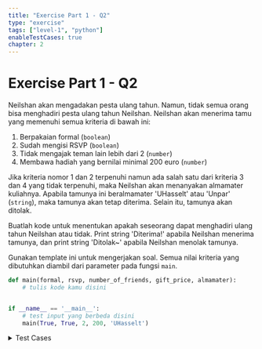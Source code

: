 ```yaml
---
title: "Exercise Part 1 - Q2"
type: "exercise"
tags: ["level-1", "python"]
enableTestCases: true
chapter: 2
---
```


# Exercise Part 1 - Q2

Neilshan akan mengadakan pesta ulang tahun. Namun, tidak semua orang bisa menghadiri pesta ulang tahun Neilshan. Neilshan akan menerima tamu yang memenuhi semua kriteria di bawah ini:

1. Berpakaian formal (`boolean`)
2. Sudah mengisi RSVP (`boolean`)
3. Tidak mengajak teman lain lebih dari 2 (`number`)
4. Membawa hadiah yang bernilai minimal 200 euro (`number`)

Jika kriteria nomor 1 dan 2 terpenuhi namun ada salah satu dari kriteria 3 dan 4 yang tidak terpenuhi, maka Neilshan akan menanyakan almamater kuliahnya. Apabila tamunya ini beralmamater 'UHasselt' atau 'Unpar' (`string`), maka tamunya akan tetap diterima. Selain itu, tamunya akan ditolak.

Buatlah kode untuk menentukan apakah seseorang dapat menghadiri ulang tahun Neilshan atau tidak. Print string 'Diterima!' apabila Neilshan menerima tamunya, dan print string 'Ditolak~' apabila Neilshan menolak tamunya.

Gunakan template ini untuk mengerjakan soal. Semua nilai kriteria yang dibutuhkan diambil dari parameter pada fungsi `main`.

```python
def main(formal, rsvp, number_of_friends, gift_price, almamater):
    # tulis kode kamu disini


if __name__ == '__main__':
    # test input yang berbeda disini
    main(True, True, 2, 200, 'UHasselt')
```

<details>
<summary>Test Cases</summary>

```
Input:
True True 2 200 'UHasselt'

Output:
'Diterima!'
```

```
Input:
True True 2 200 'BSI'

Output:
'Diterima!'
```

```
Input:
True True 2 100 'Unpar'

Output:
'Diterima!'
```

```
Input:
True False 2 200 'Unpar'

Output:
'Ditolak~'
```

```
Input:
True True 5 200 'Unpar'

Output:
'Diterima!'
```

</details>
